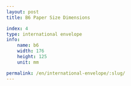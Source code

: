 ```yaml
---
layout: post
title: B6 Paper Size Dimensions

index: 4
type: international envelope
info:
    name: b6
    width: 176
    height: 125
    unit: mm

permalink: /en/international-envelope/:slug/
---
```



